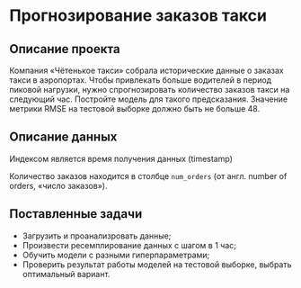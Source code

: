 # Прогнозирование заказов такси

## Описание проекта

Компания «Чётенькое такси» собрала исторические данные о заказах такси в аэропортах. Чтобы привлекать больше водителей в период пиковой нагрузки, нужно спрогнозировать количество заказов такси на следующий час. Постройте модель для такого предсказания.
Значение метрики RMSE на тестовой выборке должно быть не больше 48.

## Описание данных

Индексом является время получения данных (timestamp)

Количество заказов находится в столбце `num_orders` (от англ. number of orders, «число заказов»).
    
## Поставленные задачи

- Загрузить и проанализровать данные;
- Произвести ресемплирование данных с шагом в 1 час;
- Обучить модели с разными гиперпараметрами;
- Проверить результат работы моделей на тестовой выборке, выбрать оптимальный вариант.
